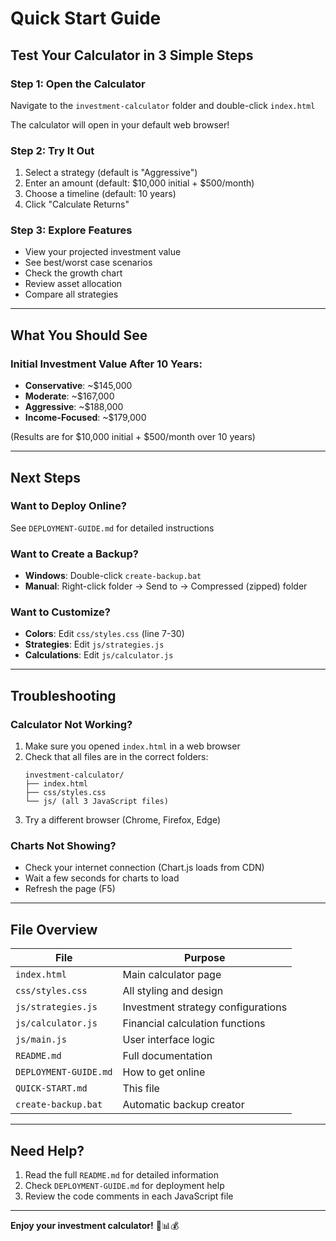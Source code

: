 # Quick Start Guide

## Test Your Calculator in 3 Simple Steps

### Step 1: Open the Calculator
Navigate to the `investment-calculator` folder and double-click `index.html`

The calculator will open in your default web browser!

### Step 2: Try It Out
1. Select a strategy (default is "Aggressive")
2. Enter an amount (default: $10,000 initial + $500/month)
3. Choose a timeline (default: 10 years)
4. Click "Calculate Returns"

### Step 3: Explore Features
- View your projected investment value
- See best/worst case scenarios
- Check the growth chart
- Review asset allocation
- Compare all strategies

---

## What You Should See

### Initial Investment Value After 10 Years:
- **Conservative**: ~$145,000
- **Moderate**: ~$167,000
- **Aggressive**: ~$188,000
- **Income-Focused**: ~$179,000

(Results are for $10,000 initial + $500/month over 10 years)

---

## Next Steps

### Want to Deploy Online?
See `DEPLOYMENT-GUIDE.md` for detailed instructions

### Want to Create a Backup?
- **Windows**: Double-click `create-backup.bat`
- **Manual**: Right-click folder → Send to → Compressed (zipped) folder

### Want to Customize?
- **Colors**: Edit `css/styles.css` (line 7-30)
- **Strategies**: Edit `js/strategies.js`
- **Calculations**: Edit `js/calculator.js`

---

## Troubleshooting

### Calculator Not Working?
1. Make sure you opened `index.html` in a web browser
2. Check that all files are in the correct folders:
   ```
   investment-calculator/
   ├── index.html
   ├── css/styles.css
   └── js/ (all 3 JavaScript files)
   ```
3. Try a different browser (Chrome, Firefox, Edge)

### Charts Not Showing?
- Check your internet connection (Chart.js loads from CDN)
- Wait a few seconds for charts to load
- Refresh the page (F5)

---

## File Overview

| File | Purpose |
|------|---------|
| `index.html` | Main calculator page |
| `css/styles.css` | All styling and design |
| `js/strategies.js` | Investment strategy configurations |
| `js/calculator.js` | Financial calculation functions |
| `js/main.js` | User interface logic |
| `README.md` | Full documentation |
| `DEPLOYMENT-GUIDE.md` | How to get online |
| `QUICK-START.md` | This file |
| `create-backup.bat` | Automatic backup creator |

---

## Need Help?

1. Read the full `README.md` for detailed information
2. Check `DEPLOYMENT-GUIDE.md` for deployment help
3. Review the code comments in each JavaScript file

---

**Enjoy your investment calculator!** 🎉📊💰
